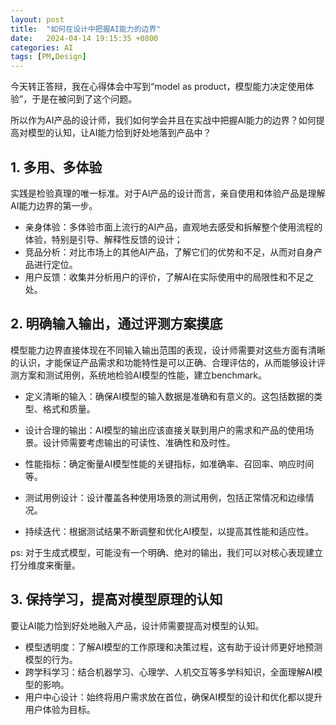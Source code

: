 ```yaml
---
layout: post
title:  "如何在设计中把握AI能力的边界"
date:   2024-04-14 19:15:35 +0800
categories: AI
tags: [PM,Design]
---
```


今天转正答辩，我在心得体会中写到“model as product，模型能力决定使用体验”，于是在被问到了这个问题。

所以作为AI产品的设计师，我们如何学会并且在实战中把握AI能力的边界？如何提高对模型的认知，让AI能力恰到好处地落到产品中？ <!--more-->


## 1. 多用、多体验
实践是检验真理的唯一标准。对于AI产品的设计而言，亲自使用和体验产品是理解AI能力边界的第一步。

- 亲身体验：多体验市面上流行的AI产品，直观地去感受和拆解整个使用流程的体验，特别是引导、解释性反馈的设计；
- 竞品分析：对比市场上的其他AI产品，了解它们的优势和不足，从而对自身产品进行定位。
- 用户反馈：收集并分析用户的评价，了解AI在实际使用中的局限性和不足之处。

## 2. 明确输入输出，通过评测方案摸底
模型能力边界直接体现在不同输入输出范围的表现，设计师需要对这些方面有清晰的认识，才能保证产品需求和功能特性是可以正确、合理评估的，从而能够设计评测方案和测试用例，系统地检验AI模型的性能，建立benchmark。

- 定义清晰的输入：确保AI模型的输入数据是准确和有意义的。这包括数据的类型、格式和质量。
- 设计合理的输出：AI模型的输出应该直接关联到用户的需求和产品的使用场景。设计师需要考虑输出的可读性、准确性和及时性。

- 性能指标：确定衡量AI模型性能的关键指标，如准确率、召回率、响应时间等。
- 测试用例设计：设计覆盖各种使用场景的测试用例，包括正常情况和边缘情况。
- 持续迭代：根据测试结果不断调整和优化AI模型，以提高其性能和适应性。

ps: 对于生成式模型，可能没有一个明确、绝对的输出，我们可以对核心表现建立打分维度来衡量。


## 3. 保持学习，提高对模型原理的认知
要让AI能力恰到好处地融入产品，设计师需要提高对模型的认知。

- 模型透明度：了解AI模型的工作原理和决策过程，这有助于设计师更好地预测模型的行为。
- 跨学科学习：结合机器学习、心理学、人机交互等多学科知识，全面理解AI模型的影响。
- 用户中心设计：始终将用户需求放在首位，确保AI模型的设计和优化都以提升用户体验为目标。